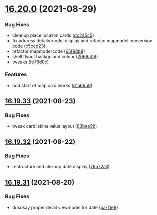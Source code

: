 # [16.20.0](https://github.com/phandcock/GrampsView/compare/v16.19.33...v16.20.0) (2021-08-29)


### Bug Fixes

* cleanup place location cards ([dc245c5](https://github.com/phandcock/GrampsView/commit/dc245c584370a33f3863378d36830fd7f2ccec8e))
* fix address details model display and refactor mapmodel conversion code ([c5ced23](https://github.com/phandcock/GrampsView/commit/c5ced23a23b4a882321bcc0d41e63e6296f37419))
* refactor mapmodel code ([65f98b8](https://github.com/phandcock/GrampsView/commit/65f98b8dea4fbd6f5f46ea8d7ddb1325cbb0467c))
* shell flyout background colour ([2066a06](https://github.com/phandcock/GrampsView/commit/2066a0676f1a1866af7c54ce768a39cd73f76202))
* tweaks ([fe78d0c](https://github.com/phandcock/GrampsView/commit/fe78d0cc4a615660e91c3e5c42c696b62ecb002c))


### Features

* add start of map card works ([d1a6959](https://github.com/phandcock/GrampsView/commit/d1a69592d2ebd26a78a65596a8d6e619c45fe09e))



## [16.19.33](https://github.com/phandcock/GrampsView/compare/v16.19.32...v16.19.33) (2021-08-23)


### Bug Fixes

* tweak cardlistline value layout ([83bae9b](https://github.com/phandcock/GrampsView/commit/83bae9bcaae14af33eb8e81dc6bc9376a381cbb8))



## [16.19.32](https://github.com/phandcock/GrampsView/compare/v16.19.31...v16.19.32) (2021-08-22)


### Bug Fixes

* restructure and cleanup date display ([76b72a8](https://github.com/phandcock/GrampsView/commit/76b72a8e66356bf020dd6dc753b940edb1ce9295))



## [16.19.31](https://github.com/phandcock/GrampsView/compare/v16.19.30...v16.19.31) (2021-08-20)


### Bug Fixes

* dusokay proper detail viewmodel for date ([5a711e9](https://github.com/phandcock/GrampsView/commit/5a711e962edcbe297c60e53b197222520f267540))



